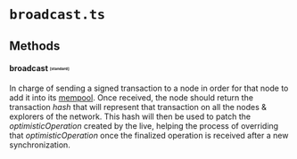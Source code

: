 # `broadcast.ts`

## Methods

#### broadcast <sub><sup><sub><sup>[standard]</sup><sub></sup><sub>
In charge of sending a signed transaction to a node in order for that node to add it into its [mempool](https://www.alchemy.com/overviews/what-is-a-mempool). 
Once received, the node should return the transaction *hash* that will represent that transaction on all the nodes & explorers of the network. This hash will then be used to patch the *optimisticOperation* created by the live, helping the process of overriding that *optimisticOperation* once the finalized operation is received after a new synchronization.


